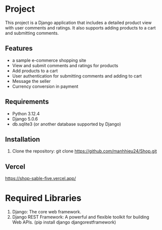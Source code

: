 # Project

This project is a Django application that includes a detailed product view with user comments and ratings. It also supports adding products to a cart and submitting comments.

## Features
- a sample e-commerce shopping site
- View and submit comments and ratings for products
- Add products to a cart
- User authentication for submitting comments and adding to cart
- Message the seller
- Currency conversion in payment

## Requirements

- Python 3.12.4
- Django 5.0.6
- db.sqlite3 (or another database supported by Django)

## Installation

1. Clone the repository:
git clone https://github.com/manhhieu24/Shop.git

## Vercel

https://shop-sable-five.vercel.app/


# Required Libraries
1. Django: The core web framework.
2. Django REST Framework: A powerful and flexible toolkit for building Web APIs. (pip install django djangorestframework)

